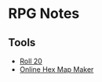 # RPG Notes

## Tools

* [Roll 20](https://roll20.net/)
* [Online Hex Map Maker](https://hextml.playest.net/)
